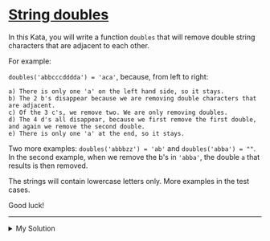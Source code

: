 # [String doubles](https://www.codewars.com/kata/5a145ab08ba9148dd6000094)

In this Kata, you will write a function `doubles` that will remove double string characters that are adjacent to each other.

For example:

`doubles('abbcccdddda') = 'aca'`, because, from left to right:

    a) There is only one 'a' on the left hand side, so it stays.
    b) The 2 b's disappear because we are removing double characters that are adjacent.
    c) Of the 3 c's, we remove two. We are only removing doubles.
    d) The 4 d's all disappear, because we first remove the first double, and again we remove the second double.
    e) There is only one 'a' at the end, so it stays.

Two more examples: `doubles('abbbzz') = 'ab'` and `doubles('abba') = ""`. In the second example, when we remove the b's in `'abba'`, the double `a` that results is then removed.

The strings will contain lowercase letters only. More examples in the test cases.

Good luck!

---

<details><summary>My Solution</summary>

```js
function doubles(s) {
  return [...s].reduce((acc, cur) => {
    if (acc[acc.length - 1] === cur) return acc.slice(0, -1)
    else return acc + cur
  }, '')
}
```

</details>
